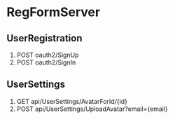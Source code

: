 RegFormServer
=============

## UserRegistration
1. POST oauth2/SignUp
2. POST oauth2/SignIn	

## UserSettings
1. GET api/UserSettings/AvatarForId/{id}
2. POST api/UserSettings/UploadAvatar?email={email}
